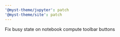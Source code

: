 ```yaml
---
'@myst-theme/jupyter': patch
'@myst-theme/site': patch
---
```


Fix busy state on notebook compute toolbar buttons
